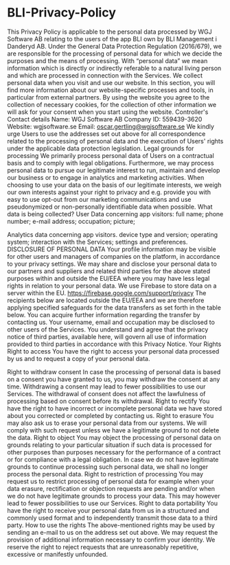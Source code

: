 # BLI-Privacy-Policy

 This Privacy Policy is applicable to the personal data processed by WGJ Software AB relating to the users of the app BLI own by BLI Management i Danderyd AB.
Under the General Data Protection Regulation (2016/679), we are responsible for the processing of personal data for which we decide the purposes and the means of processing. With “personal data” we mean information which is directly or indirectly referable to a natural living person and which are processed in connection with the Services.
We collect personal data when you visit and use our website. In this section, you will find more information about our website-specific processes and tools, in particular from external partners. By using the website you agree to the collection of necessary cookies, for the collection of other information we will ask for your consent when you start using the website.
Controller's Contact details
Name: WGJ Software AB Company ID: 559439-3620 Website: wgjsoftware.se Email: oscar.gertling@wgjsoftware.se
We kindly urge Users to use the addresses set out above for all correspondence related to the processing of personal data and the execution of Users' rights under the applicable data protection legislation.
Legal grounds for processing
We primarily process personal data of Users on a contractual basis and to comply with legal obligations. Furthermore, we may process personal data to pursue our legitimate interest to run, maintain and develop our business or to engage in analytics and marketing activities. When choosing to use your data on the basis of our legitimate interests, we weigh our own interests against your right to privacy and e.g. provide you with easy to use opt-out from our marketing communications and use pseudonymized or non-personally identifiable data when possible.
What data is being collected? User Data concerning app visitors: full name;
phone number;
e-mail address;
occupation; 
picture;

Analytics data concerning app visitors. device type and version;
operating system;
interaction with the Services;
settings and preferences.
DISCLOSURE OF PERSONAL DATA
Your profile information may be visible for other users and managers of companies on the platform, in accordance to your privacy settings.
We may share and disclose your personal data to our partners and suppliers and related third parties for the above stated purposes within and outside the EU/EEA where you may have less legal rights in relation to your personal data.
We use Firebase to store data on a server within the EU. https://firebase.google.com/support/privacy
The recipients below are located outside the EU/EEA and we are therefore applying specified safeguards for the data transfers as set forth in the table below. You can acquire further information regarding the transfer by contacting us.
Your username, email and occupation may be disclosed to other users of the Services.
You understand and agree that the privacy notice of third parties, available here, will govern all use of information provided to third parties in accordance with this Privacy Notice.
Your Rights
Right to access
You have the right to access your personal data processed by us and to request a copy of your personal data.

 Right to withdraw consent
In case the processing of personal data is based on a consent you have granted to us, you may withdraw the consent at any time. Withdrawing a consent may lead to fewer possibilities to use our Services. The withdrawal of consent does not affect the lawfulness of processing based on consent before its withdrawal.
Right to rectify
You have the right to have incorrect or incomplete personal data we have stored about you corrected or completed by contacting us.
Right to erasure
You may also ask us to erase your personal data from our systems. We will comply with such request unless we have a legitimate ground to not delete the data.
Right to object
You may object the processing of personal data on grounds relating to your particular situation if such data is processed for other purposes than purposes necessary for the performance of a contract or for compliance with a legal obligation. In case we do not have legitimate grounds to continue processing such personal data, we shall no longer process the personal data.
Right to restriction of processing
You may request us to restrict processing of personal data for example when your data erasure, rectification or objection requests are pending and/or when we do not have legitimate grounds to process your data. This may however lead to fewer possibilities to use our Services.
Right to data portability
You have the right to receive your personal data from us in a structured and commonly used format and to independently transmit those data to a third party.
How to use the rights
The above-mentioned rights may be used by sending an e-mail to us on the address set out above. We may request the provision of additional information necessary to confirm your identity.
We reserve the right to reject requests that are unreasonably repetitive, excessive or manifestly unfounded.
